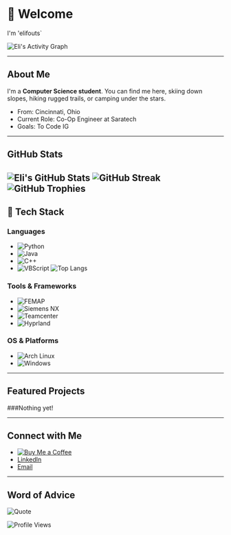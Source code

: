 # 👋 Welcome
I'm 'elifouts`


![Eli's Activity Graph](https://github-readme-activity-graph.vercel.app/graph?username=elifouts&theme=gruvbox)

---

## About Me
I'm a **Computer Science student**. You can find me here, skiing down slopes, hiking rugged trails, or camping under the stars.

- From: Cincinnati, Ohio
- Current Role: Co-Op Engineer at Saratech
- Goals: To Code IG
---
## GitHub Stats
![Eli's GitHub Stats](https://github-readme-stats.vercel.app/api?username=elifouts&show_icons=true&theme=gruvbox)
![GitHub Streak](https://streak-stats.demolab.com?user=elifouts&theme=gruvbox)
![GitHub Trophies](https://github-profile-trophy.vercel.app/?username=elifouts&theme=gruvbox)
---
## 🔧 Tech Stack

### **Languages**
- ![Python](https://img.shields.io/badge/-Python-3776AB?logo=python&logoColor=white)
- ![Java](https://img.shields.io/badge/-Java-007396?logo=java&logoColor=white)
- ![C++](https://img.shields.io/badge/-C++-00599C?logo=c%2B%2B&logoColor=white)
- ![VBScript](https://img.shields.io/badge/-VBScript-00BCD4?logo=visualstudio&logoColor=white)
![Top Langs](https://github-readme-stats.vercel.app/api/top-langs/?username=elifouts&layout=compact&theme=gruvbox)

### **Tools & Frameworks**
- ![FEMAP](https://img.shields.io/badge/-FEMAP-004B8D?logo=siemens&logoColor=white)
- ![Siemens NX](https://img.shields.io/badge/-NX-007DB8?logo=siemens&logoColor=white)
- ![Teamcenter](https://img.shields.io/badge/-Teamcenter-005073?logo=siemens&logoColor=white)
- ![Hyprland](https://img.shields.io/badge/-Hyprland-009688?logo=wayland&logoColor=white)

### **OS & Platforms**
- ![Arch Linux](https://img.shields.io/badge/-Arch_Linux-1793D1?logo=archlinux&logoColor=white)
- ![Windows](https://img.shields.io/badge/-Windows-0078D6?logo=windows&logoColor=white)

---

## Featured Projects

###Nothing yet!



---

## Connect with Me
- [![Buy Me a Coffee](https://img.shields.io/badge/-Buy%20Me%20a%20Coffee-orange?logo=buymeacoffee&style=flat)](https://www.buymeacoffee.com/elifouts)
- [LinkedIn](https://www.linkedin.com/in/elifouts/)
- [Email](mailto:eligfouts@gmail.com)

---

## Word of Advice
![Quote](https://quotes-github-readme.vercel.app/api?type=verticle&theme=gruvbox)

![Profile Views](https://komarev.com/ghpvc/?username=elifouts&color=blue)